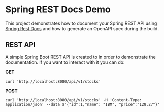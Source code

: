 # Spring REST Docs Demo

This project demonstrates how to document your Spring REST API using [Spring Rest Docs](https://github.com/spring-projects/spring-restdocs/) and how to generate an OpenAPI spec during the build.

## REST API

A simple Spring Boot REST API is created to in order to demonstrate the documentation. If you want to interact with it you can do:

**GET**

    curl 'http://localhost:8080/api/v1/stocks'
 
**POST**
 
    curl 'http://localhost:8080/api/v1/stocks' -H 'Content-Type: application/json' --data $'{"id":1,"name": "IBM", "price":"128.27"}'
